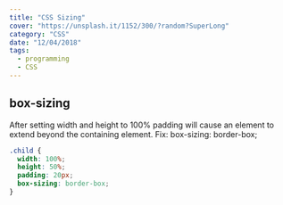 ```yaml
---
title: "CSS Sizing"
cover: "https://unsplash.it/1152/300/?random?SuperLong"
category: "CSS"
date: "12/04/2018"
tags:
  - programming
  - CSS
---
```


## box-sizing

After setting width and height to 100% padding will cause an element to extend
beyond the containing element. Fix: box-sizing: border-box;

```css
.child {
  width: 100%;
  height: 50%;
  padding: 20px;
  box-sizing: border-box;
}
```
